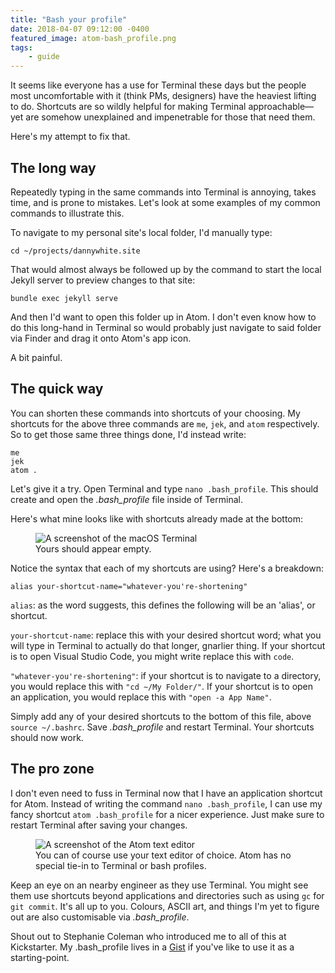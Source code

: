 ```yaml
---
title: "Bash your profile"
date: 2018-04-07 09:12:00 -0400
featured_image: atom-bash_profile.png
tags:
    - guide
---
```


It seems like everyone has a use for Terminal these days but the people most uncomfortable with it (think PMs, designers) have the heaviest lifting to do. Shortcuts are so wildly helpful for making Terminal approachable—yet are somehow unexplained and impenetrable for those that need them.

Here's my attempt to fix that.

## The long way

Repeatedly typing in the same commands into Terminal is annoying, takes time, and is prone to mistakes. Let's look at some examples of my common commands to illustrate this.

To navigate to my personal site's local folder, I'd manually type:

`cd ~/projects/dannywhite.site`

That would almost always be followed up by the command to start the local Jekyll server to preview changes to that site:

`bundle exec jekyll serve`

And then I'd want to open this folder up in Atom. I don't even know how to do this long-hand in Terminal so would probably just navigate to said folder via Finder and drag it onto Atom's app icon.

A bit painful.

## The quick way

You can shorten these commands into shortcuts of your choosing. My shortcuts for the above three commands are `me`, `jek`, and `atom` respectively. So to get those same three things done, I'd instead write:

```shell
me
jek
atom .
```

Let's give it a try. Open Terminal and type `nano .bash_profile`. This should create and open the _.bash_profile_ file inside of Terminal.

Here's what mine looks like with shortcuts already made at the bottom:

<figure>
  <img data-src="https://ik.imagekit.io/dw/notes/bash-your-profile/nano-bash_profile.png" alt="A screenshot of the macOS Terminal">
  <figcaption>Yours should appear empty.</figcaption>
</figure>

Notice the syntax that each of my shortcuts are using? Here's a breakdown:

`alias your-shortcut-name="whatever-you're-shortening"`

`alias`: as the word suggests, this defines the following will be an 'alias', or shortcut.

`your-shortcut-name`: replace this with your desired shortcut word; what you will type in Terminal to actually do that longer, gnarlier thing. If your shortcut is to open Visual Studio Code, you might write replace this with `code`.

`"whatever-you're-shortening"`: if your shortcut is to navigate to a directory, you would replace this with `"cd ~/My Folder/"`. If your shortcut is to open an application, you would replace this with `"open -a App Name"`.

Simply add any of your desired shortcuts to the bottom of this file, above `source ~/.bashrc`. Save _.bash_profile_ and restart Terminal. Your shortcuts should now work.

## The pro zone

I don't even need to fuss in Terminal now that I have an application shortcut for Atom. Instead of writing the command `nano .bash_profile`, I can use my fancy shortcut `atom .bash_profile` for a nicer experience. Just make sure to restart Terminal after saving your changes.

<figure>
  <img data-src="https://ik.imagekit.io/dw/notes/bash-your-profile/atom-bash_profile.png" alt="A screenshot of the Atom text editor">
  <figcaption>You can of course use your text editor of choice. Atom has no special tie-in to Terminal or bash profiles.</figcaption>
</figure>

Keep an eye on an nearby engineer as they use Terminal. You might see them use shortcuts beyond applications and directories such as using `gc` for `git commit`. It's all up to you. Colours, ASCII art, and things I'm yet to figure out are also customisable via _.bash_profile_.

Shout out to Stephanie Coleman who introduced me to all of this at Kickstarter. My .bash_profile lives in a [Gist](https://gist.github.com/dannyalright/5856920a9579200f59bbcc8bfe76b05c) if you've like to use it as a starting-point.
